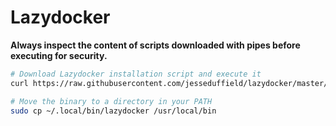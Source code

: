 # Lazydocker

**Always inspect the content of scripts downloaded with pipes before executing for security.**

```bash
# Download Lazydocker installation script and execute it
curl https://raw.githubusercontent.com/jesseduffield/lazydocker/master/scripts/install_update_linux.sh | bash

# Move the binary to a directory in your PATH
sudo cp ~/.local/bin/lazydocker /usr/local/bin
```